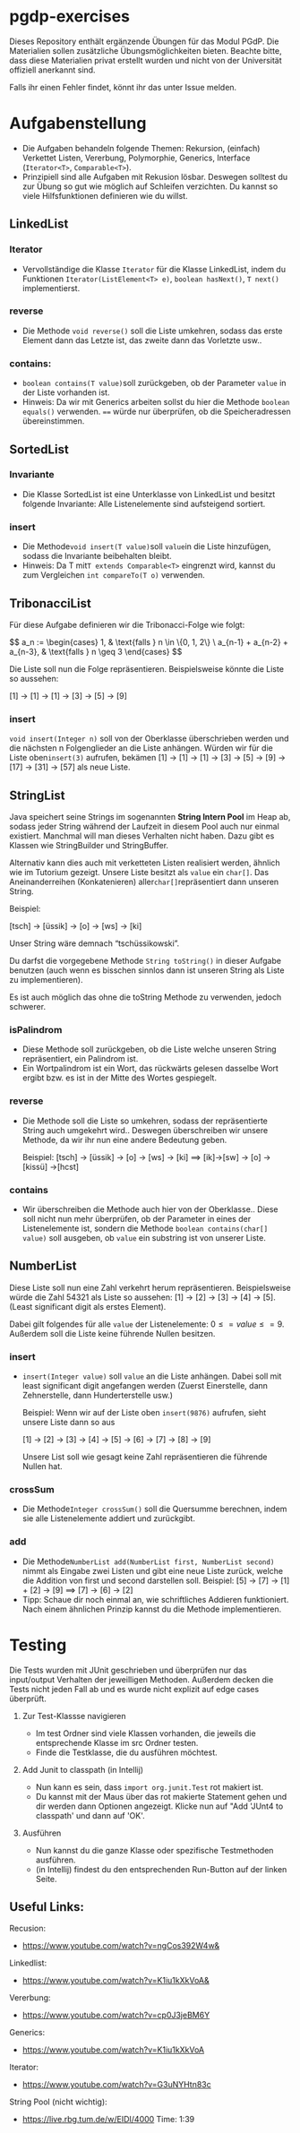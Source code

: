 # pgdp-exercises
Dieses Repository enthält ergänzende Übungen für das Modul PGdP. Die Materialien sollen zusätzliche Übungsmöglichkeiten bieten. Beachte bitte, dass diese Materialien privat erstellt wurden und nicht von der Universität offiziell anerkannt sind.

Falls ihr einen Fehler findet, könnt ihr das unter Issue melden.

# Aufgabenstellung
- Die Aufgaben behandeln folgende Themen: Rekursion, (einfach) Verkettet Listen, Vererbung, Polymorphie, Generics, Interface (`Iterator<T>`, `Comparable<T>`).
- Prinzipiell sind alle Aufgaben mit Rekusion lösbar. Deswegen solltest du zur Übung so gut wie möglich auf Schleifen verzichten. Du kannst so viele Hilfsfunktionen definieren wie du willst.
  
## LinkedList

### Iterator

- Vervollständige die Klasse `Iterator` für die Klasse LinkedList, indem du Funktionen `Iterator(ListElement<T> e)`, `boolean hasNext()`, `T next()` implementierst.

### reverse

- Die Methode `void reverse()` soll die Liste umkehren, sodass das erste Element dann das Letzte ist, das zweite dann das Vorletzte usw..

### contains:

- `boolean contains(T value)`soll zurückgeben, ob der Parameter `value` in der Liste vorhanden ist.
- Hinweis: Da wir mit Generics arbeiten sollst du hier die Methode `boolean equals()` verwenden. `==` würde nur überprüfen, ob die Speicheradressen übereinstimmen.

## SortedList

### Invariante

- Die Klasse SortedList ist eine Unterklasse von LinkedList und besitzt folgende Invariante: Alle Listenelemente sind aufsteigend sortiert.

### insert

- Die Methode`void insert(T value)`soll `value`in die Liste hinzufügen, sodass die Invariante beibehalten bleibt.
- Hinweis: Da T mit`T extends Comparable<T>` eingrenzt wird, kannst du zum Vergleichen `int compareTo(T o)` verwenden.

## TribonacciList

Für diese Aufgabe definieren wir die Tribonacci-Folge wie folgt:

$$
a_n :=
\begin{cases} 
    1, & \text{falls } n \in \\{0, 1, 2\\\} \\
    a_{n-1} + a_{n-2} + a_{n-3}, & \text{falls } n \geq 3 
\end{cases}
$$

Die Liste soll nun die Folge repräsentieren. Beispielsweise könnte die Liste so aussehen:

[1] → [1] → [1] → [3] → [5] → [9]

### insert

`void insert(Integer n)` soll von der Oberklasse überschrieben werden und die nächsten n Folgenglieder an die Liste anhängen. Würden wir für die Liste oben`insert(3)` aufrufen, bekämen [1] → [1] → [1] → [3] → [5] → [9] → [17] → [31] → [57] als neue Liste.

## StringList

Java speichert seine Strings im sogenannten **String Intern Pool** im Heap ab, sodass jeder String während der Laufzeit in diesem Pool auch nur einmal existiert. Manchmal will man dieses Verhalten nicht haben. Dazu gibt es Klassen wie StringBuilder und StringBuffer. 

Alternativ kann dies auch mit verketteten Listen realisiert werden, ähnlich wie im Tutorium gezeigt. Unsere Liste besitzt als `value` ein `char[]`.  Das Aneinanderreihen (Konkatenieren) aller`char[]`repräsentiert dann unseren String.

Beispiel:

[tsch] → [üssik] → [o] → [ws] → [ki]

Unser String wäre demnach “tschüssikowski”.

Du darfst die vorgegebene Methode `String toString()` in dieser Aufgabe benutzen (auch wenn es bisschen sinnlos dann ist unseren String als Liste zu implementieren).

Es ist auch möglich das ohne die toString Methode zu verwenden, jedoch schwerer.

### isPalindrom

- Diese Methode soll zurückgeben, ob die Liste welche unseren String repräsentiert, ein  Palindrom ist.
- Ein Wortpalindrom ist ein Wort, das rückwärts gelesen dasselbe Wort ergibt bzw. es ist in der Mitte des Wortes gespiegelt.

### reverse

- Die Methode soll die Liste so umkehren, sodass der repräsentierte String auch umgekehrt wird.. Deswegen überschreiben wir unsere Methode, da wir ihr nun eine andere Bedeutung geben.
    
    Beispiel: [tsch] → [üssik] → [o] → [ws] → [ki] $\implies$
     [ik]→[sw] →  [o] →  [kissü]  →[hcst]
    

### contains

- Wir überschreiben die Methode auch hier von der Oberklasse.. Diese soll nicht nun mehr überprüfen, ob der Parameter in eines der Listenelemente ist, sondern die Methode `boolean contains(char[] value)` soll ausgeben, ob `value` ein substring ist von unserer Liste.

## NumberList

Diese Liste soll nun eine Zahl verkehrt herum repräsentieren. Beispielsweise würde die Zahl 54321 als Liste so aussehen: [1] → [2] → [3] → [4] → [5]. (Least significant digit als erstes Element).

Dabei gilt folgendes für alle `value` der Listenelemente:  $0 ≤= value ≤= 9$. Außerdem soll die Liste keine führende Nullen besitzen.

### insert

- `insert(Integer value)` soll `value` an die Liste anhängen. Dabei soll mit least significant digit angefangen werden (Zuerst Einerstelle, dann Zehnerstelle, dann Hunderterstelle usw.)
    
    Beispiel: Wenn wir auf der Liste oben `insert(9876)` aufrufen, sieht unsere Liste dann so aus
    
    [1] → [2] → [3] → [4] → [5] → [6] → [7] → [8] → [9]
    
    Unsere List soll wie gesagt keine Zahl repräsentieren die führende Nullen hat.
    

### crossSum

- Die Methode`Integer crossSum()` soll die Quersumme berechnen, indem sie alle Listenelemente addiert und zurückgibt.

### add

- Die Methode`NumberList add(NumberList first, NumberList second)` nimmt als Eingabe zwei Listen und gibt eine neue Liste zurück, welche die Addition von first und second darstellen soll.
  Beispiel: [5] -> [7] -> [1] + [2] -> [9] $\implies$  [7] -> [6] -> [2]
- Tipp: Schaue dir noch einmal an, wie schriftliches Addieren funktioniert. Nach einem ähnlichen Prinzip kannst du die Methode implementieren.

# Testing
Die Tests wurden mit JUnit geschrieben und überprüfen nur das input/output Verhalten der jeweilligen Methoden. Außerdem decken die Tests nicht jeden Fall ab und es wurde nicht explizit auf edge cases überprüft.

1. Zur Test-Klassse navigieren
   - Im test Ordner sind viele Klassen vorhanden, die jeweils die entsprechende Klasse im src Ordner testen.
   - Finde die Testklasse, die du ausführen möchtest.

2. Add Junit to classpath (in Intellij)
   - Nun kann es sein, dass `import org.junit.Test` rot makiert ist.
   - Du kannst mit der Maus über das rot makierte Statement gehen und dir werden dann Optionen angezeigt. Klicke nun auf "Add 'JUnt4 to classpath' und dann auf 'OK'.

3. Ausführen
   - Nun kannst du die ganze Klasse oder spezifische Testmethoden ausführen.
   - (in Intellij) findest du den entsprechenden Run-Button auf der linken Seite.

## Useful Links:

Recusion:

- https://www.youtube.com/watch?v=ngCos392W4w&

Linkedlist:

- https://www.youtube.com/watch?v=K1iu1kXkVoA&

Vererbung:

- https://www.youtube.com/watch?v=cp0J3jeBM6Y

Generics:

- https://www.youtube.com/watch?v=K1iu1kXkVoA

Iterator:

- https://www.youtube.com/watch?v=G3uNYHtn83c

String Pool (nicht wichtig):

- https://live.rbg.tum.de/w/EIDI/4000 Time: 1:39
